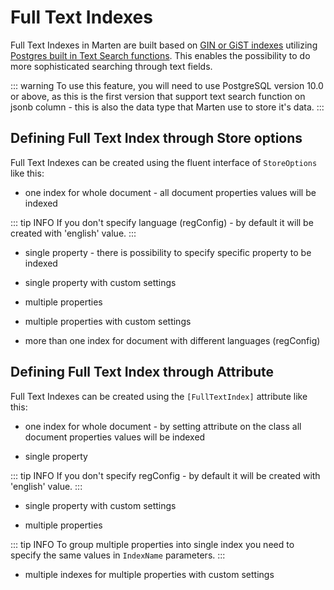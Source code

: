 # Full Text Indexes

Full Text Indexes in Marten are built based on [GIN or GiST indexes](/guide/documents/configuration/gin-gist-indexes) utilizing [Postgres built in Text Search functions](https://www.postgresql.org/docs/10/textsearch-controls.html). This enables the possibility to do more sophisticated searching through text fields.

::: warning
To use this feature, you will need to use PostgreSQL version 10.0 or above, as this is the first version that support text search function on jsonb column - this is also the data type that Marten use to store it's data.
:::

## Defining Full Text Index through Store options

Full Text Indexes can be created using the fluent interface of `StoreOptions` like this:

* one index for whole document - all document properties values will be indexed

<!-- snippet: sample_using_whole_document_full_text_index_through_store_options_with_default -->
<!-- endSnippet -->

::: tip INFO
If you don't specify language (regConfig) - by default it will be created with 'english' value.
:::

* single property - there is possibility to specify specific property to be indexed

<!-- snippet: sample_using_a_single_property_full_text_index_through_store_options_with_default -->
<!-- endSnippet -->

* single property with custom settings

<!-- snippet: sample_using_a_single_property_full_text_index_through_store_options_with_custom_settings -->
<!-- endSnippet -->

* multiple properties

<!-- snippet: sample_using_multiple_properties_full_text_index_through_store_options_with_default -->
<!-- endSnippet -->

* multiple properties with custom settings

<!-- snippet: sample_using_multiple_properties_full_text_index_through_store_options_with_custom_settings -->
<!-- endSnippet -->

* more than one index for document with different languages (regConfig)

<!-- snippet: sample_using_more_than_one_full_text_index_through_store_options_with_different_reg_config -->
<!-- endSnippet -->

## Defining Full Text  Index through Attribute

Full Text  Indexes can be created using the `[FullTextIndex]` attribute like this:

* one index for whole document - by setting attribute on the class all document properties values will be indexed

<!-- snippet: sample_using_a_full_text_index_through_attribute_on_class_with_default -->
<!-- endSnippet -->

* single property

<!-- snippet: sample_using_a_single_property_full_text_index_through_attribute_with_default -->
<!-- endSnippet -->

::: tip INFO
If you don't specify regConfig - by default it will be created with 'english' value.
:::

* single property with custom settings

<!-- snippet: sample_using_a_single_property_full_text_index_through_attribute_with_custom_settings -->
<!-- endSnippet -->

* multiple properties

<!-- snippet: sample_using_multiple_properties_full_text_index_through_attribute_with_default -->
<!-- endSnippet -->

::: tip INFO
To group multiple properties into single index you need to specify the same values in `IndexName` parameters.
:::

* multiple indexes for multiple properties with custom settings

<!-- snippet: sample_using_multiple_properties_full_text_index_through_attribute_with_custom_settings -->
<!-- endSnippet -->
